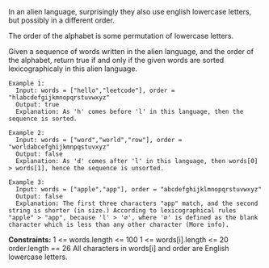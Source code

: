 In an alien language, surprisingly they also use english lowercase letters, but possibly in a different order. 

The order of the alphabet is some permutation of lowercase letters.

Given a sequence of words written in the alien language, and the order of the alphabet, return true if and only if the given words are sorted lexicographicaly in this alien language.

 
```
Example 1:
  Input: words = ["hello","leetcode"], order = "hlabcdefgijkmnopqrstuvwxyz"
  Output: true
  Explanation: As 'h' comes before 'l' in this language, then the sequence is sorted.

Example 2:
  Input: words = ["word","world","row"], order = "worldabcefghijkmnpqstuvxyz"
  Output: false
  Explanation: As 'd' comes after 'l' in this language, then words[0] > words[1], hence the sequence is unsorted.

Example 3:
  Input: words = ["apple","app"], order = "abcdefghijklmnopqrstuvwxyz"
  Output: false
  Explanation: The first three characters "app" match, and the second string is shorter (in size.) According to lexicographical rules "apple" > "app", because 'l' > '∅', where '∅' is defined as the blank character which is less than any other character (More info).
```

**Constraints:**
  1 <= words.length <= 100
  1 <= words[i].length <= 20
  order.length == 26
  All characters in words[i] and order are English lowercase letters.
